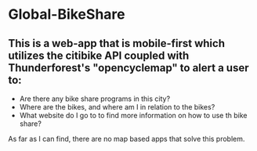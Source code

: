 # Global-BikeShare

## This is a web-app that is mobile-first which utilizes the citibike API coupled with Thunderforest's "opencyclemap" to alert a user to:
- Are there any bike share programs in this city? 
- Where are the bikes, and where am I in relation to the bikes?
- What website do I go to to find more information on how to use th bike share?

As far as I can find, there are no map based apps that solve this problem. 
